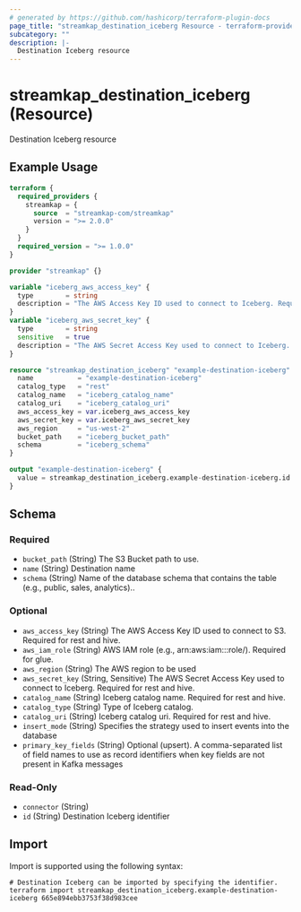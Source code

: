 ```yaml
---
# generated by https://github.com/hashicorp/terraform-plugin-docs
page_title: "streamkap_destination_iceberg Resource - terraform-provider-streamkap"
subcategory: ""
description: |-
  Destination Iceberg resource
---
```


# streamkap_destination_iceberg (Resource)

Destination Iceberg resource

## Example Usage

```terraform
terraform {
  required_providers {
    streamkap = {
      source  = "streamkap-com/streamkap"
      version = ">= 2.0.0"
    }
  }
  required_version = ">= 1.0.0"
}

provider "streamkap" {}

variable "iceberg_aws_access_key" {
  type        = string
  description = "The AWS Access Key ID used to connect to Iceberg. Required for rest and hive."
}
variable "iceberg_aws_secret_key" {
  type        = string
  sensitive   = true
  description = "The AWS Secret Access Key used to connect to Iceberg. Required for rest and hive."
}

resource "streamkap_destination_iceberg" "example-destination-iceberg" {
  name           = "example-destination-iceberg"
  catalog_type   = "rest"
  catalog_name   = "iceberg_catalog_name"
  catalog_uri    = "iceberg_catalog_uri"
  aws_access_key = var.iceberg_aws_access_key
  aws_secret_key = var.iceberg_aws_secret_key
  aws_region     = "us-west-2"
  bucket_path    = "iceberg_bucket_path"
  schema         = "iceberg_schema"
}

output "example-destination-iceberg" {
  value = streamkap_destination_iceberg.example-destination-iceberg.id
}
```

<!-- schema generated by tfplugindocs -->
## Schema

### Required

- `bucket_path` (String) The S3 Bucket path to use.
- `name` (String) Destination name
- `schema` (String) Name of the database schema that contains the table (e.g., public, sales, analytics)..

### Optional

- `aws_access_key` (String) The AWS Access Key ID used to connect to S3. Required for rest and hive.
- `aws_iam_role` (String) AWS IAM role (e.g., arn:aws:iam:::role/). Required for glue.
- `aws_region` (String) The AWS region to be used
- `aws_secret_key` (String, Sensitive) The AWS Secret Access Key used to connect to Iceberg. Required for rest and hive.
- `catalog_name` (String) Iceberg catalog name. Required for rest and hive.
- `catalog_type` (String) Type of Iceberg catalog.
- `catalog_uri` (String) Iceberg catalog uri. Required for rest and hive.
- `insert_mode` (String) Specifies the strategy used to insert events into the database
- `primary_key_fields` (String) Optional (upsert). A comma-separated list of field names to use as record identifiers when key fields are not present in Kafka messages

### Read-Only

- `connector` (String)
- `id` (String) Destination Iceberg identifier

## Import

Import is supported using the following syntax:

```shell
# Destination Iceberg can be imported by specifying the identifier.
terraform import streamkap_destination_iceberg.example-destination-iceberg 665e894ebb3753f38d983cee
```
